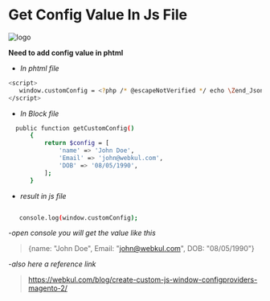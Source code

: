 # Get Config Value In Js File


![logo](https://docsify.js.org/_media/icon.svg ':size=50x100')

**Need to add config value in phtml**


- *In phtml file*


 ```bash
<script>
    window.customConfig = <?php /* @escapeNotVerified */ echo \Zend_Json::encode($block->getCustomConfig()); ?>;
</script>

 ```

 - *In Block file*

  ```bash
	public function getCustomConfig()
	    {
	        return $config = [
	    		'name' => 'John Doe',
	    		'Email' => 'john@webkul.com',
	    		'DOB' => '08/05/1990',
	    	];
	    }
 ```

  - *result in js file*


 ```bash

	console.log(window.customConfig);

 ```

 -*open console you will get the value like this*

 > {name: "John Doe", Email: "john@webkul.com", DOB: "08/05/1990"}


  -*also here a reference link*

  > https://webkul.com/blog/create-custom-js-window-configproviders-magento-2/
